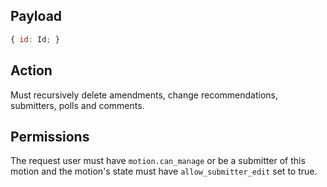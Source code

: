 ## Payload
```js
{ id: Id; }
```

## Action
Must recursively delete amendments, change recommendations, submitters, polls and comments.

## Permissions
The request user must have `motion.can_manage` or be a submitter of this motion and the motion's state must have `allow_submitter_edit` set to true.
